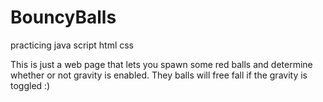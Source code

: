 # BouncyBalls
practicing java script html css


This is just a web page that lets you spawn some red balls and determine whether or not gravity is enabled. They balls will free fall if the gravity is toggled :)
